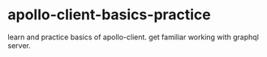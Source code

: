 # apollo-client-basics-practice
learn and practice basics of apollo-client. get familiar working with graphql server.
